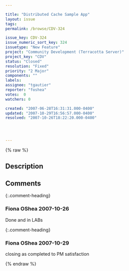 ```yaml
---

title: "Distributed Cache Sample App"
layout: issue
tags: 
permalink: /browse/CDV-324

issue_key: CDV-324
issue_numeric_sort_key: 324
issuetype: "New Feature"
project: "Community Development (Terracotta Server)"
project_key: "CDV"
status: "Closed"
resolution: "Fixed"
priority: "2 Major"
components: ""
labels: 
assignee: "tgautier"
reporter: "foshea"
votes:  0
watchers: 0

created: "2007-06-28T16:31:31.000-0400"
updated: "2007-10-29T16:56:57.000-0400"
resolved: "2007-10-26T18:22:20.000-0400"




---
```


{% raw %}

## Description

<div markdown="1" class="description">



</div>

## Comments


{:.comment-heading}
### **Fiona OShea** <span class="date">2007-10-26</span>

<div markdown="1" class="comment">

Done and in LABs

</div>


{:.comment-heading}
### **Fiona OShea** <span class="date">2007-10-29</span>

<div markdown="1" class="comment">

closing as completed to PM satisfaction

</div>



{% endraw %}
